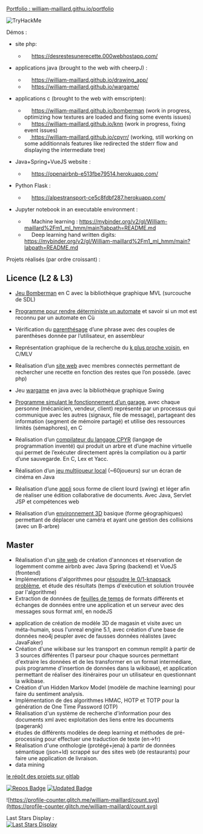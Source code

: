 <!---is a ✨ special ✨ repository because its `README.md` (this file) appears on your GitHub profile.
You can click the Preview link to take a look at your changes.
--->

<a href="https://william-maillard.github.io/portfolio">Portfolio : william-maillard.githu.io/portfolio </a>

<img src="https://tryhackme-badges.s3.amazonaws.com/WilliamMaillard.png" alt="TryHackMe">



Démos :
- site php:
  - <img src="https://gitlab.com/uploads/-/system/project/avatar/37201751/Capture_d_%C3%A9cran_2023-02-18_114633.png" width=15 height=15 /> <a href="https://desrestesunerecette.000webhostapp.com/">https://desrestesunerecette.000webhostapp.com/</a>
  
- applications java (brought to the web with cheerpJ) :
  - <img src="https://william-maillard.github.io/drawing_app/assets/img/favicon.ico" width=15 height=15 /> <a href="https://william-maillard.github.io/drawing_app/">https://william-maillard.github.io/drawing_app/</a>
  - <img src="https://william-maillard.github.io/wargame/assets/img/favicon.ico" width=15 height=15 /> <a href="https://william-maillard.github.io/wargame/">https://william-maillard.github.io/wargame/</a>
  
- applications c (brought to the web with emscripten):
  - <img src="https://gitlab.com/uploads/-/system/project/avatar/37201572/bomberman.png" width=15 height=15 /> <a href="https://william-maillard.github.io/bomberman">https://william-maillard.github.io/bomberman</a> (work in progress, optimizing how textures are loaded and fixing some events issues)
  - <img src="https://gitlab.com/uploads/-/system/project/avatar/35391483/decision-tree.png" width=15 height=15 /> <a href="https://william-maillard.github.io/knn">https://william-maillard.github.io/knn</a> (work in progress, fixing event issues)
  - <a href="https://william-maillard.github.io/cpyrr/"><img src="https://gitlab.com/uploads/-/system/project/avatar/37198558/cpyrr_logo_2.png" width=15 height=15/> https://william-maillard.github.io/cpyrr/</a> (working, still working on some additionnals features like redirected the stderr flow and displaying the intermediate tree)

- Java+Spring+VueJS website :
  - <img src="https://gitlab.com/uploads/-/system/project/avatar/42119334/favicon.ico" width=15 height=15 /> <a href="https://openairbnb-e513fbe79514.herokuapp.com/">https://openairbnb-e513fbe79514.herokuapp.com/</a>
 
- Python Flask :
  - <img src="https://gitlab.com/uploads/-/system/project/avatar/46561201/favicon.ico" width=15 height=15 /> <a href="https://alpestransport-ce5c8fdbf287.herokuapp.com/">https://alpestransport-ce5c8fdbf287.herokuapp.com/</a>
  
- Jupyter notebook in an executable environment :
  - <img src="https://william-maillard.github.io/portfolio/images/M1/7_ml/b.jpg" width=15 height=15 /> Machine learning : <a href="https://mybinder.org/v2/gl/William-maillard%2Fm1_ml_hmm/main?labpath=README.md">https://mybinder.org/v2/gl/William-maillard%2Fm1_ml_hmm/main?labpath=README.md</a>
  - <img src="https://gitlab.com/uploads/-/system/project/avatar/46561252/deep-learning_w.png" width=15 height=15 /> Deep learning hand written digits: <a href="https://mybinder.org/v2/gl/William-maillard%2Fm1_ml_hmm/main?labpath=README.md">https://mybinder.org/v2/gl/William-maillard%2Fm1_ml_hmm/main?labpath=README.md</a>

Projets réalisés (par ordre croissant) :

## Licence (L2 & L3)

-	[Jeu Bomberman](https://gitlab.com/William-maillard/ujm_l2_s3_programmation_imperative_i) en C avec la bibliothèque graphique MVL (surcouche de SDL)

-	[Programme pour rendre déterministe un automate](https://gitlab.com/William-maillard/ujm_l2_s3_langages_formels) et savoir si un mot est reconnu par un automate en Cù
  
-	Vérification du [parenthésage](https://gitlab.com/William-maillard/ujm_l2_s3_ue_architecture_des_ordinateurs) d’une phrase avec des couples de parenthèses donnée par l’utilisateur, en assembleur
  
-	Représentation graphique de la recherche du [k plus proche voisin](https://gitlab.com/William-maillard/kppv-tree), en C/MLV
  
-	Réalisation d’un [site web](https://gitlab.com/William-maillard/ujm_l2_s4_dw1) avec membres connectés permettant de rechercher une recette en fonction des restes que l’on possède. (avec php)
  
-	Jeu [wargame](https://gitlab.com/William-maillard/ujm_l3_s5_ue_poo) en java avec la bibliothèque graphique Swing
  
-	[Programme simulant le fonctionnement d’un garage](https://gitlab.com/William-maillard/ujm_l3_s5_ue_programmation-systeme_coding-party), avec chaque personne (mécanicien, vendeur, client) représenté par un processus qui communique avec les autres (signaux, file de message), partageant des information (segment de mémoire partagé) et utilise des ressources limités (sémaphores), en C
  
-	Réalisation d’un [compilateur du langage CPYR](https://gitlab.com/William-maillard/ujm_l3_s5_ue_compilation) (langage de programmation inventé) qui produit un arbre et d’une machine virtuelle qui permet de l’exécuter directement après la compilation ou à partir d’une sauvegarde. En C, Lex et Yacc.
  
-	Réalisation d’un [jeu multijoueur local](https://gitlab.com/William-maillard/ujm_l3_s4_projet_tuteure) (~60joueurs) sur un écran de cinéma en Java
  
-	Réalisation d’une [appli](https://gitlab.com/William-maillard/projetdw2) sous forme de client lourd (swing) et léger afin de réaliser une édition collaborative de documents. Avec Java, Servlet JSP et compétences web
  
-	Réalisation d’un [environnement 3D](https://gitlab.com/William-maillard/ujm_l3_s6_ue_sai) basique (forme géographiques) permettant de déplacer une caméra et ayant une gestion des collisions (avec un B-arbre)


## Master

- Réalisation d'un [site web](https://gitlab.com/William-maillard/2022-pwa-d) de création d'annonces et réservation de logemment comme airbnb avec Java Spring (backend) et VueJS (frontend)
- Implémentations d'algorithmes pour [résoudre le 0/1-knapsack problème](https://gitlab.com/William-maillard/m1-advanced_algorithms_knapsack), et étude des résultats (temps d'exécution et solution trouvée par l'algorithme)
- Extraction de données de [feuilles de temps](https://gitlab.com/William-maillard/DDS) de formats différents et échanges de données entre une application et un serveur avec des messages sous format xml, en nodeJS
<!-- <img src="https://gitlab.com/uploads/-/system/project/avatar/43180559/ecr_logo.png?width=64" /> [ECR:](https://gitlab.com/William-maillard/e-commerce_revisite) -->
- application de création de modèle 3D de magasin et visite avec un méta-humain, sous l'unreal engine 5.1, avec création d'une base de données neo4j peupler avec de fausses données réalistes (avec JavaFaker)
- Création d'une wikibase sur les transport en commun remplit à partir de 3 sources différentes (1 parseur pour chaque sources permettant d'extraire les données et de les transformer en un format intermédiare, puis programme d'insertion de données dans la wikibase), et application permettant de réaliser des itinéraires pour un utilisateur en questionnant la wikibase.
- Création d'un Hidden Markov Model (modèle de machine learning) pour faire du sentiment analysis.
- Implémentation de des algorithmes HMAC, HOTP et TOTP pour la génération de One Time Password (OTP)
- Réalisation d'un système de recherche d'information pour des documents xml avec exploitation des liens entre les documents (pagerank)
- études de différents modèles de deep learning et méthodes de pré-processing pour effectuer une traduction de texte (en->fr)
- Réalisation d'une onthologie (protégé+jena) à partir de données sémantique (json+ld) scrappé sur des sites web (de restaurants) pour faire une application de livraison.
- data mining

[le répôt des projets sur gitlab](https://gitlab.com/users/William-maillard/projects)


[![Repos Badge](https://badges.pufler.dev/repos/william-maillard)](https://badges.pufler.dev) [![Updated Badge](https://badges.pufler.dev/updated/william-maillard/william-maillard)](https://badges.pufler.dev)  

![https://profile-counter.glitch.me/william-maillard/count.svg](https://profile-counter.glitch.me/william-maillard/count.svg)  


Last Stars Display :  
[![Last Stars Display](https://badges.pufler.dev/last-stars/william-maillard?count=6&padding=15&perRow=3)](https://badges.pufler.dev)
